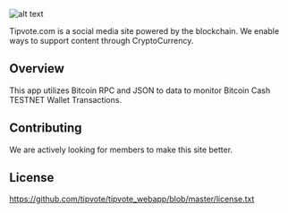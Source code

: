 

![alt text](https://www.tipvote.com/images/social_logo_dark.png)


 
Tipvote.com is a social media site powered by the blockchain.  We enable ways to support content through CryptoCurrency.
 	
 	
## Overview
This app utilizes Bitcoin RPC and JSON to data to monitor Bitcoin Cash TESTNET Wallet Transactions.  


## Contributing

We are actively looking for members to make this site better.

## License
https://github.com/tipvote/tipvote_webapp/blob/master/license.txt